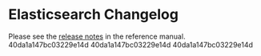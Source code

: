 # Elasticsearch Changelog

Please see the [release notes](https://www.elastic.co/guide/en/elasticsearch/reference/current/es-release-notes.html) in the reference manual.
40da1a147bc03229e14d
40da1a147bc03229e14d
40da1a147bc03229e14d
